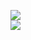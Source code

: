 [![](https://img.shields.io/badge/Made%20With-Github%20Spray-lightgrey.svg?style=for-the-badge&logo=github)](https://github.com/Annihil/github-spray#7396)  
[![](https://i.imgur.com/2DrTn0Z.gif)](https://github.com/Annihil/github-spray)